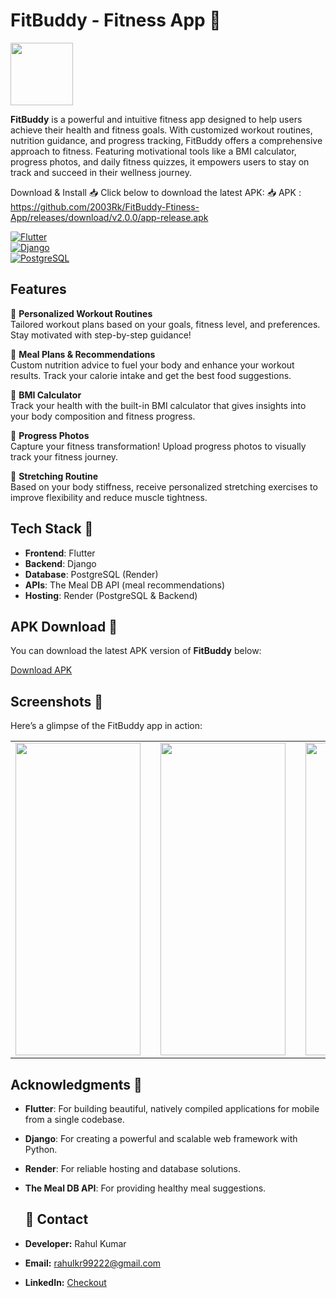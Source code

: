 # FitBuddy - Fitness App 💪

<img src="https://drive.google.com/uc?export=view&id=1ViLTmOqNk_9d13Jd5tN18mJGAp1KlBfo" width="100"/>
 
**FitBuddy** is a powerful and intuitive fitness app designed to help users achieve their health and fitness goals. With customized workout routines, nutrition guidance, and progress tracking, FitBuddy offers a comprehensive approach to fitness. Featuring motivational tools like a BMI calculator, progress photos, and daily fitness quizzes, it empowers users to stay on track and succeed in their wellness journey.

Download & Install
📥 Click below to download the latest APK:
📥 APK : https://github.com/2003Rk/FitBuddy-Ftiness-App/releases/download/v2.0.0/app-release.apk


 
[![Flutter](https://img.shields.io/badge/Flutter-v2.10.5-blue)](https://flutter.dev)  
[![Django](https://img.shields.io/badge/Django-v4.0-green)](https://www.djangoproject.com/)  
[![PostgreSQL](https://img.shields.io/badge/PostgreSQL-v13.4-purple)](https://www.postgresql.org/)

## Features

🔹 **Personalized Workout Routines**  
Tailored workout plans based on your goals, fitness level, and preferences. Stay motivated with step-by-step guidance!

🔹 **Meal Plans & Recommendations**  
Custom nutrition advice to fuel your body and enhance your workout results. Track your calorie intake and get the best food suggestions.

🔹 **BMI Calculator**  
Track your health with the built-in BMI calculator that gives insights into your body composition and fitness progress.

🔹 **Progress Photos**  
Capture your fitness transformation! Upload progress photos to visually track your fitness journey.

🔹 **Stretching Routine**  
Based on your body stiffness, receive personalized stretching exercises to improve flexibility and reduce muscle tightness.

## Tech Stack 🚀

- **Frontend**: Flutter  
- **Backend**: Django  
- **Database**: PostgreSQL (Render)  
- **APIs**: The Meal DB API (meal recommendations)
- **Hosting**: Render (PostgreSQL & Backend)

## APK Download 📲

You can download the latest APK version of **FitBuddy** below:

[Download APK](https://github.com/2003Rk/FitBuddy-Ftiness-App/releases/download/v2.0.0/app-release.apk)

## Screenshots 📸

Here’s a glimpse of the FitBuddy app in action:

<table align="center">
  <tr>
    <td><img src="https://drive.google.com/uc?export=view&id=1SsfCgtVJihNA-ex-If2PSPtW0X5GvT2S" width="200" height="500"/></td>
    <td width="50"></td> <!-- This adds spacing -->
    <td><img src="https://drive.google.com/uc?export=view&id=1t1d3Md0wn8qPc4WxTQPoWA0bt48lRSiu" width="200" height="500"/></td>
    <td width="50"></td> <!-- This adds spacing -->
    <td><img src="https://drive.google.com/uc?export=view&id=1-LnHvutllCOXqj5kl9nk5Quv2U9wVvam" width="200" height="500"/></td>
  </tr>
</table>


## Acknowledgments 🙏

- **Flutter**: For building beautiful, natively compiled applications for mobile from a single codebase.  
- **Django**: For creating a powerful and scalable web framework with Python.  
- **Render**: For reliable hosting and database solutions.  
- **The Meal DB API**: For providing healthy meal suggestions.

  ## 📧 Contact
- **Developer:** Rahul Kumar  
- **Email:** rahulkr99222@gmail.com  
- **LinkedIn:** [Checkout](www.linkedin.com/in/rahul-kr2000)  



